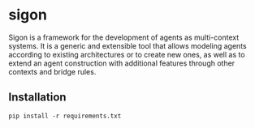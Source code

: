 # sigon

Sigon is a framework for the development of agents as multi-context systems.
It is a generic and extensible tool that allows modeling agents according to existing architectures or to create new ones, as well as to extend an agent construction with additional features through other contexts and bridge rules.

## Installation


```
pip install -r requirements.txt
```




